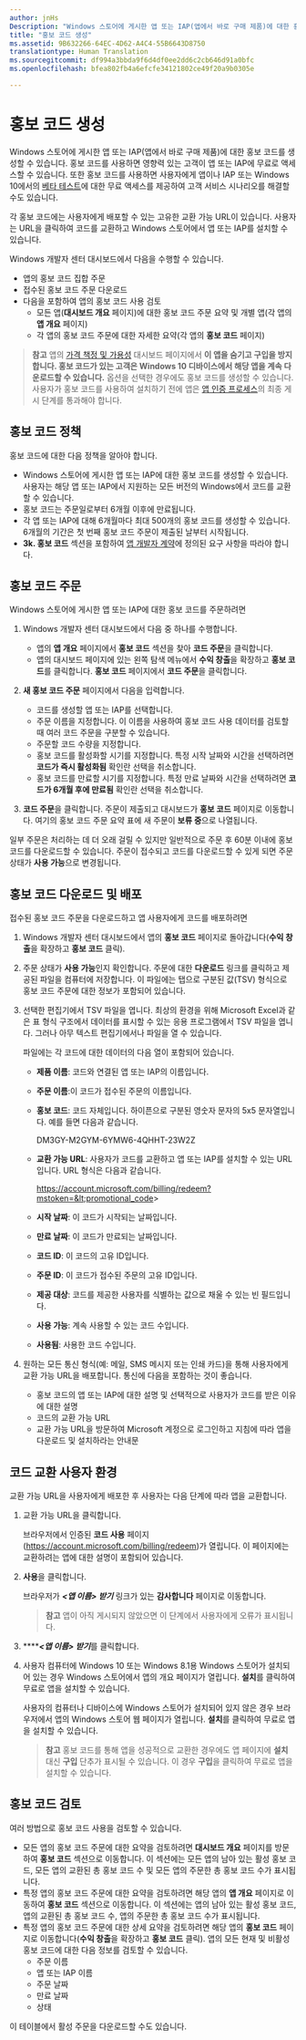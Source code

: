 ```yaml
---
author: jnHs
Description: "Windows 스토어에 게시한 앱 또는 IAP(앱에서 바로 구매 제품)에 대한 홍보 코드를 생성할 수 있습니다."
title: "홍보 코드 생성"
ms.assetid: 9B632266-64EC-4D62-A4C4-55B6643D8750
translationtype: Human Translation
ms.sourcegitcommit: df994a3bbda9f6d4df0ee2dd6c2cb646d91a0bfc
ms.openlocfilehash: bfea802fb4a6efcfe34121802ce49f20a9b0305e

---
```


# 홍보 코드 생성


Windows 스토어에 게시한 앱 또는 IAP(앱에서 바로 구매 제품)에 대한 홍보 코드를 생성할 수 있습니다. 홍보 코드를 사용하면 영향력 있는 고객이 앱 또는 IAP에 무료로 액세스할 수 있습니다. 또한 홍보 코드를 사용하면 사용자에게 앱이나 IAP 또는 Windows 10에서의 [베타 테스트](beta-testing-and-targeted-distribution.md)에 대한 무료 액세스를 제공하여 고객 서비스 시나리오를 해결할 수도 있습니다.

각 홍보 코드에는 사용자에게 배포할 수 있는 고유한 교환 가능 URL이 있습니다. 사용자는 URL을 클릭하여 코드를 교환하고 Windows 스토어에서 앱 또는 IAP를 설치할 수 있습니다.

Windows 개발자 센터 대시보드에서 다음을 수행할 수 있습니다.

-   앱의 홍보 코드 집합 주문
-   접수된 홍보 코드 주문 다운로드
-   다음을 포함하여 앱의 홍보 코드 사용 검토
    -   모든 앱(**대시보드 개요** 페이지)에 대한 홍보 코드 주문 요약 및 개별 앱(각 앱의 **앱 개요** 페이지)
    -   각 앱의 홍보 코드 주문에 대한 자세한 요약(각 앱의 **홍보 코드** 페이지)

> **참고** 앱의 [가격 책정 및 가용성](set-app-pricing-and-availability.md) 대시보드 페이지에서 **이 앱을 숨기고 구입을 방지합니다. 홍보 코드가 있는 고객은 Windows 10 디바이스에서 해당 앱을 계속 다운로드할 수 있습니다.** 옵션을 선택한 경우에도 홍보 코드를 생성할 수 있습니다. 사용자가 홍보 코드를 사용하여 설치하기 전에 앱은 [앱 인증 프로세스](the-app-certification-process.md)의 최종 게시 단계를 통과해야 합니다.

## 홍보 코드 정책


홍보 코드에 대한 다음 정책을 알아야 합니다.

-   Windows 스토어에 게시한 앱 또는 IAP에 대한 홍보 코드를 생성할 수 있습니다. 사용자는 해당 앱 또는 IAP에서 지원하는 모든 버전의 Windows에서 코드를 교환할 수 있습니다.
-   홍보 코드는 주문일로부터 6개월 이후에 만료됩니다.
-   각 앱 또는 IAP에 대해 6개월마다 최대 500개의 홍보 코드를 생성할 수 있습니다. 6개월의 기간은 첫 번째 홍보 코드 주문이 제출된 날부터 시작됩니다.
-   **3k. 홍보 코드** 섹션을 포함하여 [앱 개발자 계약](https://msdn.microsoft.com/library/windows/apps/hh694058)에 정의된 요구 사항을 따라야 합니다.

## 홍보 코드 주문


Windows 스토어에 게시한 앱 또는 IAP에 대한 홍보 코드를 주문하려면

1.  Windows 개발자 센터 대시보드에서 다음 중 하나를 수행합니다.
    -   앱의 **앱 개요** 페이지에서 **홍보 코드** 섹션을 찾아 **코드 주문**을 클릭합니다.
    -   앱의 대시보드 페이지에 있는 왼쪽 탐색 메뉴에서 **수익 창출**을 확장하고 **홍보 코드**를 클릭합니다. **홍보 코드** 페이지에서 **코드 주문**을 클릭합니다.

2.  **새 홍보 코드 주문** 페이지에서 다음을 입력합니다.
    -   코드를 생성할 앱 또는 IAP를 선택합니다.
    -   주문 이름을 지정합니다. 이 이름을 사용하여 홍보 코드 사용 데이터를 검토할 때 여러 코드 주문을 구분할 수 있습니다.
    -   주문할 코드 수량을 지정합니다.
    -   홍보 코드를 활성화할 시기를 지정합니다. 특정 시작 날짜와 시간을 선택하려면 **코드가 즉시 활성화됨** 확인란 선택을 취소합니다.
    -   홍보 코드를 만료할 시기를 지정합니다. 특정 만료 날짜와 시간을 선택하려면 **코드가 6개월 후에 만료됨** 확인란 선택을 취소합니다.

3.  **코드 주문**을 클릭합니다. 주문이 제출되고 대시보드가 **홍보 코드** 페이지로 이동합니다. 여기의 홍보 코드 주문 요약 표에 새 주문이 **보류 중**으로 나열됩니다.

일부 주문은 처리하는 데 더 오래 걸릴 수 있지만 일반적으로 주문 후 60분 이내에 홍보 코드를 다운로드할 수 있습니다. 주문이 접수되고 코드를 다운로드할 수 있게 되면 주문 상태가 **사용 가능**으로 변경됩니다.

## 홍보 코드 다운로드 및 배포


접수된 홍보 코드 주문을 다운로드하고 앱 사용자에게 코드를 배포하려면

1.  Windows 개발자 센터 대시보드에서 앱의 **홍보 코드** 페이지로 돌아갑니다(**수익 창출**을 확장하고 **홍보 코드** 클릭).
2.  주문 상태가 **사용 가능**인지 확인합니다. 주문에 대한 **다운로드** 링크를 클릭하고 제공된 파일을 컴퓨터에 저장합니다. 이 파일에는 탭으로 구분된 값(TSV) 형식으로 홍보 코드 주문에 대한 정보가 포함되어 있습니다.
3.  선택한 편집기에서 TSV 파일을 엽니다. 최상의 환경을 위해 Microsoft Excel과 같은 표 형식 구조에서 데이터를 표시할 수 있는 응용 프로그램에서 TSV 파일을 엽니다. 그러나 아무 텍스트 편집기에서나 파일을 열 수 있습니다.

    파일에는 각 코드에 대한 데이터의 다음 열이 포함되어 있습니다.

    -   **제품 이름**: 코드와 연결된 앱 또는 IAP의 이름입니다.
    -   **주문 이름**:이 코드가 접수된 주문의 이름입니다.
    -   **홍보 코드**: 코드 자체입니다. 하이픈으로 구분된 영숫자 문자의 5x5 문자열입니다. 예를 들면 다음과 같습니다.

        DM3GY-M2GYM-6YMW6-4QHHT-23W2Z

    -   **교환 가능 URL**: 사용자가 코드를 교환하고 앱 또는 IAP를 설치할 수 있는 URL입니다. URL 형식은 다음과 같습니다.

        https://account.microsoft.com/billing/redeem?mstoken=&lt;promotional_code&gt;

    -   **시작 날짜**: 이 코드가 시작되는 날짜입니다.
    -   **만료 날짜**: 이 코드가 만료되는 날짜입니다.
    -   **코드 ID**: 이 코드의 고유 ID입니다.
    -   **주문 ID**: 이 코드가 접수된 주문의 고유 ID입니다.
    -   **제공 대상**: 코드를 제공한 사용자를 식별하는 값으로 채울 수 있는 빈 필드입니다.
    -   **사용 가능**: 계속 사용할 수 있는 코드 수입니다.
    -   **사용됨**: 사용한 코드 수입니다.

4.  원하는 모든 통신 형식(예: 메일, SMS 메시지 또는 인쇄 카드)을 통해 사용자에게 교환 가능 URL을 배포합니다. 통신에 다음을 포함하는 것이 좋습니다.
    -   홍보 코드의 앱 또는 IAP에 대한 설명 및 선택적으로 사용자가 코드를 받은 이유에 대한 설명
    -   코드의 교환 가능 URL
    -   교환 가능 URL을 방문하여 Microsoft 계정으로 로그인하고 지침에 따라 앱을 다운로드 및 설치하라는 안내문

## 코드 교환 사용자 환경


교환 가능 URL을 사용자에게 배포한 후 사용자는 다음 단계에 따라 앱을 교환합니다.

1.  교환 가능 URL을 클릭합니다.

    브라우저에서 인증된 **코드 사용** 페이지(<https://account.microsoft.com/billing/redeem>)가 열립니다. 이 페이지에는 교환하려는 앱에 대한 설명이 포함되어 있습니다.

2.  **사용**을 클릭합니다.

    브라우저가 ***&lt;앱 이름&gt; **받기***** 링크가 있는 **감사합니다** 페이지로 이동합니다.

    > **참고** 앱이 아직 게시되지 않았으면 이 단계에서 사용자에게 오류가 표시됩니다.

3.  *******&lt;앱 이름&gt; 받기***를 클릭합니다.

4.  사용자 컴퓨터에 Windows 10 또는 Windows 8.1용 Windows 스토어가 설치되어 있는 경우 Windows 스토어에서 앱의 개요 페이지가 열립니다. **설치**를 클릭하여 무료로 앱을 설치할 수 있습니다.

    사용자의 컴퓨터나 디바이스에 Windows 스토어가 설치되어 있지 않은 경우 브라우저에서 앱의 Windows 스토어 웹 페이지가 열립니다. **설치**를 클릭하여 무료로 앱을 설치할 수 있습니다.

    > **참고** 홍보 코드를 통해 앱을 성공적으로 교환한 경우에도 앱 페이지에 **설치** 대신 **구입** 단추가 표시될 수 있습니다. 이 경우 **구입**을 클릭하여 무료로 앱을 설치할 수 있습니다.

## 홍보 코드 검토


여러 방법으로 홍보 코드 사용을 검토할 수 있습니다.

-   모든 앱의 홍보 코드 주문에 대한 요약을 검토하려면 **대시보드 개요** 페이지를 방문하여 **홍보 코드** 섹션으로 이동합니다. 이 섹션에는 모든 앱의 남아 있는 활성 홍보 코드, 모든 앱의 교환된 총 홍보 코드 수 및 모든 앱의 주문한 총 홍보 코드 수가 표시됩니다.
-   특정 앱의 홍보 코드 주문에 대한 요약을 검토하려면 해당 앱의 **앱 개요** 페이지로 이동하여 **홍보 코드** 섹션으로 이동합니다. 이 섹션에는 앱의 남아 있는 활성 홍보 코드, 앱의 교환된 총 홍보 코드 수, 앱의 주문한 총 홍보 코드 수가 표시됩니다.
-   특정 앱의 홍보 코드 주문에 대한 상세 요약을 검토하려면 해당 앱의 **홍보 코드** 페이지로 이동합니다(**수익 창출**을 확장하고 **홍보 코드** 클릭). 앱의 모든 현재 및 비활성 홍보 코드에 대한 다음 정보를 검토할 수 있습니다.
    -   주문 이름
    -   앱 또는 IAP 이름
    -   주문 날짜
    -   만료 날짜
    -   상태

이 테이블에서 활성 주문을 다운로드할 수도 있습니다.

 

 







<!--HONumber=Jul16_HO1-->


